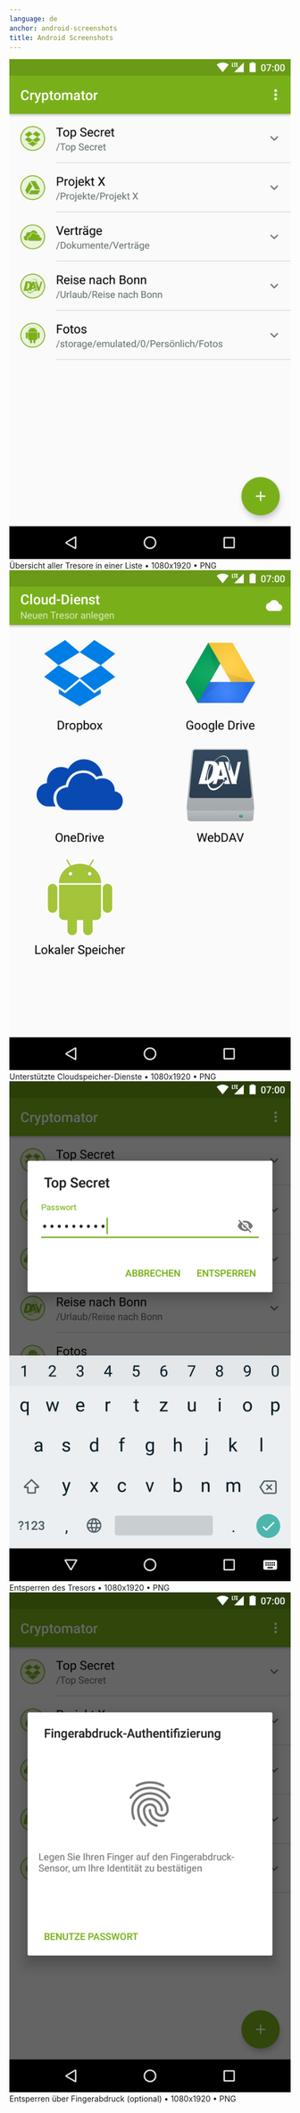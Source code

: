 ```yaml
---
language: de
anchor: android-screenshots
title: Android Screenshots
---
```

<div class="row">
  <div class="col-sm-6 col-md-4">
    <div class="thumbnail text-center">
      <a href="/img/presskit/de/android-screenshot-1.png"><img src="/img/presskit/de/android-screenshot-1.png"/></a>
      <div class="caption">Übersicht aller Tresore in einer Liste • 1080x1920 • PNG</div>
    </div>
  </div>
  <div class="col-sm-6 col-md-4">
    <div class="thumbnail text-center">
      <a href="/img/presskit/de/android-screenshot-2.png"><img src="/img/presskit/de/android-screenshot-2.png"/></a>
      <div class="caption">Unterstützte Cloudspeicher-Dienste • 1080x1920 • PNG</div>
    </div>
  </div>
  <div class="clearfix visible-sm-block"></div>
  <div class="col-sm-6 col-md-4">
    <div class="thumbnail text-center">
      <a href="/img/presskit/de/android-screenshot-3.png"><img src="/img/presskit/de/android-screenshot-3.png"/></a>
      <div class="caption">Entsperren des Tresors • 1080x1920 • PNG</div>
    </div>
  </div>
  <div class="clearfix visible-md-block"></div>
  <div class="col-sm-6 col-md-4">
    <div class="thumbnail text-center">
      <a href="/img/presskit/de/android-screenshot-4.png"><img src="/img/presskit/de/android-screenshot-4.png"/></a>
      <div class="caption">Entsperren über Fingerabdruck (optional) • 1080x1920 • PNG</div>
    </div>
  </div>
</div>
